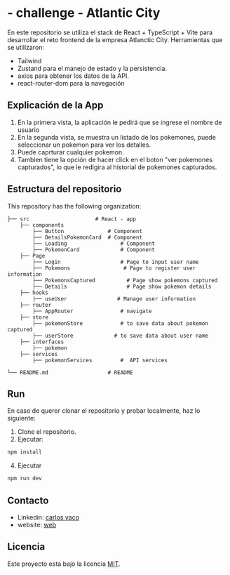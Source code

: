 
#  - challenge - Atlantic City

En este repositorio se utiliza el stack de React + TypeScript + Vite para desarrollar el reto frontend de la empresa Atlanctic City.
Herramientas que se utilizaron:
- Tailwind
- Zustand para el manejo de estado y la persistencia.
- axios para obtener los datos de la API.
- react-router-dom para la navegación


## Explicación de la App

1. En la primera vista, la aplicación le pedirá que se ingrese el nombre de usuario 
2. En la segunda vista, se muestra un listado de los pokemones, puede seleccionar un pokemon para ver los detalles.
3. Puede caprturar cualquier pokemon.
3. Tambien tiene la opción de hacer click en  el boton "ver pokemones capturados", lo que le redigira al  historial de pokemones capturados.


## Estructura del repositorio

This repository has the following  organization:

    ├── src                     # React - app
        ├── components
            ├── Button              # Component
            ├── DetailsPokemonCard  # Component
            ├── Loading                 # Component
            ├── PokemonCard             # Component
        ├── Page
            ├── Login                   # Page to input user name
            ├── Pokemons                 # Page to register user information
            ├── PokemonsCaptured          # Page show pokemons captured
            ├── Details                   # Page show pokemon details
        ├── hooks
            ├── useUser                # Manage user information
        ├── router
            ├── AppRouter               # navigate
        ├── store
            ├── pokemonStore            # to save data about pokemon captured
            ├── userStore             # to save data about user name
        ├── interfaces
            ├── pokemon                  
        ├── services
            ├── pokemonServices         #  API services 
            
    └── README.md                   # README

## Run

En caso de querer clonar el repositorio y probar localmente, haz lo siguiente:

1. Clone el repositorio.
2. Ejecutar:

```bash
npm install
```


4. Ejecutar

```bash
npm run dev
```

## Contacto
* Linkedin: [carlos yaco](https://www.linkedin.com/in/carlos-yaco-tincusi/)
* website: [web](https://yacodev.com)

##  Licencia
Este proyecto esta bajo la licencia [MIT](/LICENCE).
